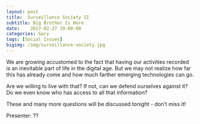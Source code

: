 ```yaml
---
layout: post
title:  Surveillance Society II
subtitle: Big Brother Is Here
date:    2017-02-27 19:00:00
categories: Gary
tags: [Social Issues]
bigimg: /img/surveillance-society.jpg
---
```


We are growing accustomed to the fact that having our activities recorded is an inevitable part of life in the digital age. But we may not realize how far this has already come and how much farther emerging technologies can go.

Are we willing to live with that? If not, can we defend ourselves against it? Do we even know who has access to all that information?

These and many more questions will be discussed tonight - don’t miss it!

Presenter: ?? 

